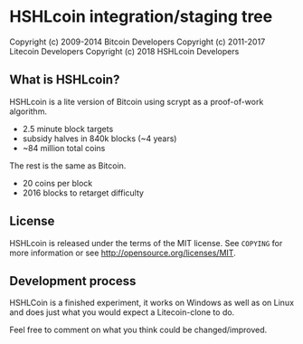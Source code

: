 HSHLcoin integration/staging tree
================================

Copyright (c) 2009-2014 Bitcoin Developers
Copyright (c) 2011-2017 Litecoin Developers
Copyright (c) 2018      HSHLcoin Developers

What is HSHLcoin?
----------------

HSHLcoin is a lite version of Bitcoin using scrypt as a proof-of-work algorithm.
 - 2.5 minute block targets
 - subsidy halves in 840k blocks (~4 years)
 - ~84 million total coins

The rest is the same as Bitcoin.
 - 20 coins per block
 - 2016 blocks to retarget difficulty


License
-------

HSHLcoin is released under the terms of the MIT license. See `COPYING` for more
information or see http://opensource.org/licenses/MIT.

Development process
-------------------

HSHLCoin is a finished experiment, it works on Windows as well as on Linux and does just what you would expect a Litecoin-clone to do.

Feel free to comment on what you think could be changed/improved.


